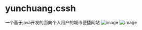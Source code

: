 # yunchuang.cssh
一个基于java开发的面向个人用户的城市便捷网站
![image](https://user-images.githubusercontent.com/101254599/233832437-9f98f6fd-5b49-4d99-bab9-5b32a192f309.png)
![image](https://user-images.githubusercontent.com/101254599/233832459-ca915e2c-0732-4aca-bb97-1704cbdc4e89.png)
